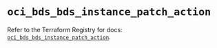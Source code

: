 # `oci_bds_bds_instance_patch_action`

Refer to the Terraform Registry for docs: [`oci_bds_bds_instance_patch_action`](https://registry.terraform.io/providers/oracle/oci/6.37.0/docs/resources/bds_bds_instance_patch_action).
